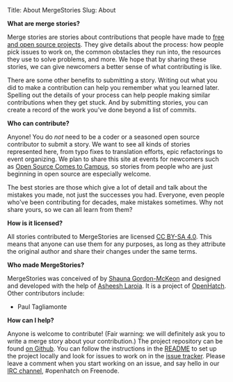 Title: About MergeStories
Slug: About

__What are merge stories?__

Merge stories are stories about contributions that people have made to [free and open source projects](http://en.wikipedia.org/wiki/Free_and_open-source_software). They give details about the process: how people pick issues to work on, the common obstacles they run into, the resources they use to solve problems, and more. We hope that by sharing these stories, we can give newcomers a better sense of what contributing is like.

There are some other benefits to submitting a story. Writing out what you did to make a contribution can help you remember what you learned later. Spelling out the details of your process can help people making similar contributions when they get stuck. And by submitting stories, you can create a record of the work you've done beyond a list of commits.

__Who can contribute?__

Anyone! You do _not_ need to be a coder or a seasoned open source contributor to submit a story. We want to see all kinds of stories represented here, from typo fixes to translation efforts, epic refactorings to event organizing. We plan to share this site at events for newcomers such as [Open Source Comes to Campus](http://campus.openhatch.org/), so stories from people who are just beginning in open source are especially welcome.

The best stories are those which give a lot of detail and talk about the mistakes you made, not just the successes you had. Everyone, even people who've been contributing for decades, make mistakes sometimes. Why not share yours, so we can all learn from them?

__How is it licensed?__

All stories contributed to MergeStories are licensed [CC BY-SA 4.0](https://creativecommons.org/licenses/by-sa/4.0/). This means that anyone can use them for any purposes, as long as they attribute the original author and share their changes under the same terms.

__Who made MergeStories?__

MergeStories was conceived of by [Shauna Gordon-McKeon](http://www.shaunagm.net/) and designed and developed with the help of [Asheesh Laroia](http:​/​/​www​.​asheesh​.​org​/).  It is a project of [OpenHatch](http://openhatch.org/).  Other contributors include:

* Paul Tagliamonte

__How can I help?__

Anyone is welcome to contribute! (Fair warning: we will definitely ask you to write a merge story about your contribution.) The project repository can be found [on Github](https://github.com/openhatch/oh-contribution-stories). You can follow the instructions in the [README]() to set up the project locally and look for issues to work on in the [issue tracker](https://github.com/openhatch/oh-contribution-stories/issues). Please leave a comment when you start working on an issue, and say hello in our [IRC channel](http://openhatch.readthedocs.org/en/latest/community/contact.html), #openhatch on Freenode.

